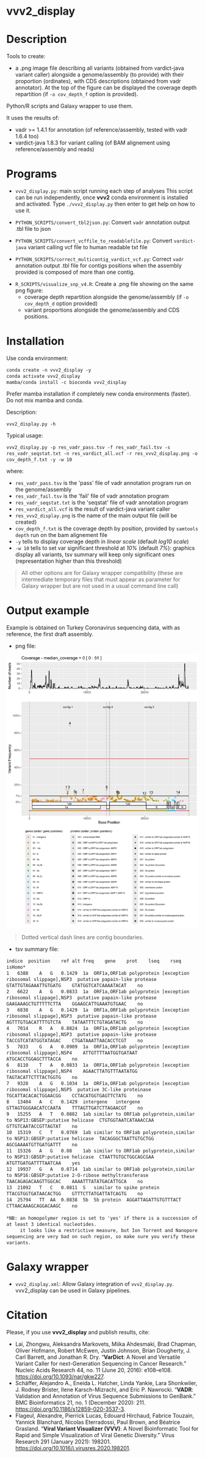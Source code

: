 # vvv2_display

# Description

Tools to create:
- a .png image file describing all variants (obtained from vardict-java variant caller) alongside a genome/assembly (to provide) with their proportion (ordinates), with CDS descriptions (obtained from vadr annotator). At the top of the figure can be displayed the coverage depth repartition (if `-o cov_depth_f` option is provided).

Python/R scripts and Galaxy wrapper to use them.

It uses the results of:
- vadr >= 1.4.1 for annotation (of reference/assembly, tested with vadr 1.6.4 too)
- vardict-java 1.8.3 for variant calling (of BAM alignement using reference/assembly and reads)

# Programs

- ```vvv2_display.py```: main script running each step of analyses
This script can be run independently, once __vvv2__ conda environment is installed and activated.
Type ```./vvv2_display.py``` then enter to get help on how to use it.

- ```PYTHON_SCRIPTS/convert_tbl2json.py```: 
Convert ```vadr``` annotation output .tbl file to json

- ```PYTHON_SCRIPTS/convert_vcffile_to_readablefile.py```: 
Convert ```vardict-java``` variant calling vcf file to human readable txt file

- ```PYTHON_SCRIPTS/correct_multicontig_vardict_vcf.py```: 
Correct ```vadr``` annotation output .tbl file for contigs positions when the assembly provided is composed of more than one contig.

<!-- - ```R_SCRIPTS/visualize_coverage_depth.R```: -->
<!-- Create a .png file showing coverage depth alongside the genome, from a bam alignment file. -->

- ```R_SCRIPTS/visualize_snp_v4.R```:
Create a .png file showing on the same png figure:
  - coverage depth repartition alongside the genome/assembly (if `-o cov_depth_d` option provided)
  - variant proportions alongside the genome/assembly and CDS positions.

# Installation

Use conda environment:
```
conda create -n vvv2_display -y
conda activate vvv2_display
mamba/conda install -c bioconda vvv2_display
```
Prefer mamba installation if completely new conda environments (faster). Do not mix mamba and conda.

Description:
```
vvv2_display.py -h
```

Typical usage:
```
vvv2_display.py -p res_vadr_pass.tsv -f res_vadr_fail.tsv -s res_vadr_seqstat.txt -n res_vardict_all.vcf -r res_vvv2_display.png -o cov_depth_f.txt -y -w 10
```
where:
  - `res_vadr_pass.tsv` is the 'pass' file of vadr annotation program run on the genome/assembly
  - `res_vadr_fail.tsv` is the 'fail' file of vadr annotation program
  - `res_vadr_seqstat.txt` is the 'seqstat' file of vadr annotation program
  - `res_vardict_all.vcf` is the result of vardict-java variant caller
  - `res_vvv2_display.png` is the name of the main output file (will be created)
  - `cov_depth_f.txt` is the coverage depth by position, provided by `samtools depth` run on the bam alignement file
  - `-y` tells to display coverage depth in _linear scale_ (default _log10 scale_)
  - `-w 10` tells to set var significant threshold at _10%_ (default _7%_): graphics display all variants, tsv summary will keep only significant ones (representation higher than this threshold)

> All other options are for Galaxy wrapper compatibility (these are intermediate temporary files that must appear as parameter for Galaxy wrapper but are not used in a usual command line call)

# Output example

Example is obtained on Turkey Coronavirus sequencing data, with as reference, the first draft assembly.

* png file:

![img/res_vvv2.png](img/res_vvv2.png)

> Dotted vertical dash lines are contig boundaries.


* tsv summary file:
```
indice	position	ref	alt	freq	gene	prot	lseq	rseq	isHomo*
1	6388	A	G	0.1429	1a	ORF1a,ORF1ab polyprotein [exception ribosomal slippage],NSP3  putative papain-like protease	GTATTGTAGAAATTGTGATG	GTATGGTCATCAAAATACAT	no
2	6622	A	G	0.0833	1a	ORF1a,ORF1ab polyprotein [exception ribosomal slippage],NSP3  putative papain-like protease	GAAGAAAGCTGTTTTTCTTA	GGAAGCATTGAAATGTGAAC	no
3	6838	A	G	0.1429	1a	ORF1a,ORF1ab polyprotein [exception ribosomal slippage],NSP3  putative papain-like protease	AGTTTGTGACATTTTGTCTA	TATAATTTCTGTAGATACTG	no
4	7014	R	A	0.8824	1a	ORF1a,ORF1ab polyprotein [exception ribosomal slippage],NSP3  putative papain-like protease	TACCGTCATATGGTATAGAC	CTGATAAATTAACACCTCGT	no
5	7833	G	A	0.0909	1a	ORF1a,ORF1ab polyprotein [exception ribosomal slippage],NSP4	ATTGTTTTAATGGTGATAAT	ATGCACCTGGAGCTTTACCA	no
6	8110	T	A	0.0833	1a	ORF1a,ORF1ab polyprotein [exception ribosomal slippage],NSP4	AGAACTTATGTTTAATATGG	TAGTACATTCTTTACTGGTG	no
7	9328	A	G	0.1034	1a	ORF1a,ORF1ab polyprotein [exception ribosomal slippage],NSP5  putative 3C-like proteinase	TGCATTACACACTGGAACGG	CCTACATGGTGAGTTCTATG	no
8	13404	A	C	0.1429	intergene	intergene	GTTAGTGGGAACATCCAATA	TTTAGTTGATCTTAGAACGT	no
9	15255	A	T	0.0882	1ab	similar to ORF1ab polyprotein,similar to NSP13:GBSEP:putative helicase	CTGTGGTAATCATAAACCAA	GTTGTCAATACCGTTAGTAT	no
10	15319	C	T	0.0769	1ab	similar to ORF1ab polyprotein,similar to NSP13:GBSEP:putative helicase	TACAGGGCTAATTGTGCTGG	AGCGAAAATGTTGATGATTT	no
11	15326	A	G	0.08	1ab	similar to ORF1ab polyprotein,similar to NSP13:GBSEP:putative helicase	CTAATTGTGCTGGCAGCGAA	ATGTTGATGATTTTAATCAA	yes
12	19937	G	A	0.0714	1ab	similar to ORF1ab polyprotein,similar to NSP16:GBSEP:putative 2-O-ribose methyltransferase	TAACAGAGACAAGTTGGCAC	AAAATTTATATGACATTGCA	no
13	21092	T	C	0.0811	S	similar to spike protein	TTACGTGGTGATAACACTGG	GTTTCTTATGATTATCAGTG	no
14	25794	TT	AA	0.0838	5b	5b protein	AGGATTAGATTGTGTTTACT	CTTAACAAAGCAGGACAAGC	no

*NB: an homopolymer region is set to 'yes' if there is a succession of at least 3 identical nucleotides.
     it looks like a restrictive measure, but Ion Torrent and Nanopore sequencing are very bad on such region, so make sure you verify these variants.
```

# Galaxy wrapper

- ```vvv2_display.xml```:
Allow Galaxy integration of ```vvv2_display.py```. vvv2_display can be used in Galaxy pipelines.

# Citation

Please, if you use __vvv2_display__ and publish results, cite:
- Lai, Zhongwu, Aleksandra Markovets, Miika Ahdesmaki, Brad Chapman, Oliver Hofmann, Robert McEwen, Justin Johnson, Brian Dougherty, J. Carl Barrett, and Jonathan R. Dry. “__VarDict__: A Novel and Versatile Variant Caller for next-Generation Sequencing in Cancer Research.” Nucleic Acids Research 44, no. 11 (June 20, 2016): e108–e108. https://doi.org/10.1093/nar/gkw227.
- Schäffer, Alejandro A., Eneida L. Hatcher, Linda Yankie, Lara Shonkwiler, J. Rodney Brister, Ilene Karsch-Mizrachi, and Eric P. Nawrocki. “__VADR__: Validation and Annotation of Virus Sequence Submissions to GenBank.” BMC Bioinformatics 21, no. 1 (December 2020): 211. https://doi.org/10.1186/s12859-020-3537-3.
- Flageul, Alexandre, Pierrick Lucas, Edouard Hirchaud, Fabrice Touzain, Yannick Blanchard, Nicolas Eterradossi, Paul Brown, and Béatrice Grasland. “__Viral Variant Visualizer (VVV)__: A Novel Bioinformatic Tool for Rapid and Simple Visualization of Viral Genetic Diversity.” Virus Research 291 (January 2021): 198201. https://doi.org/10.1016/j.virusres.2020.198201.

